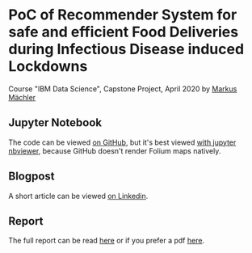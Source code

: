 # PoC of Recommender System for safe and efficient Food Deliveries during Infectious Disease induced Lockdowns

Course "IBM Data Science", Capstone Project, April 2020 by [Markus Mächler](https://www.linkedin.com/in/markus-maechler/)

## Jupyter Notebook

The code can be viewed [on GitHub](https://github.com/Funisher-code/Coursera_Capstone/blob/master/notebook/POC_food_delivery_recommender_system.ipynb), but it's best viewed [with jupyter nbviewer](https://nbviewer.jupyter.org/github/Funisher-code/Coursera_Capstone/blob/master/notebook/POC_food_delivery_recommender_system.ipynb), because GitHub doesn't render Folium maps natively.

## Blogpost

A short article can be viewed [on Linkedin](https://www.linkedin.com/pulse/poc-recommender-system-safe-efficient-food-deliveries-markus-m%25C3%25A4chler).

## Report

The full report can be read [here](https://github.com/Funisher-code/Coursera_Capstone/blob/master/report/COVID-19_Safe_And_Efficient_Food_Deliveries.md) or if you prefer a pdf [here](https://github.com/Funisher-code/Coursera_Capstone/blob/master/report/COVID-19_Safe_And_Efficient_Food_Deliveries.pdf).
